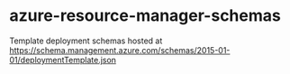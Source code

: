 # azure-resource-manager-schemas 

Template deployment schemas hosted at https://schema.management.azure.com/schemas/2015-01-01/deploymentTemplate.json
